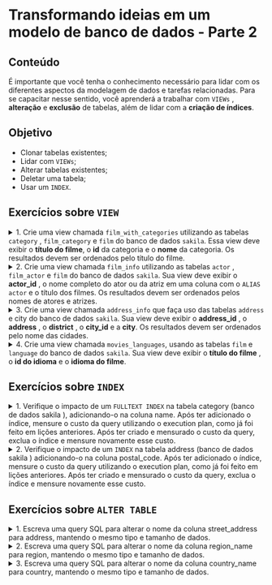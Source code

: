 # Transformando ideias em um modelo de banco de dados - Parte 2
## Conteúdo
É importante que você tenha o conhecimento necessário para lidar com os diferentes aspectos da modelagem de dados e tarefas relacionadas. Para se capacitar nesse sentido, você aprenderá a trabalhar com `VIEWs` , **alteração** e **exclusão** de tabelas, além de lidar com a **criação de índices**.

## Objetivo
* Clonar tabelas existentes;
* Lidar com `VIEWs`;
* Alterar tabelas existentes;
* Deletar uma tabela;
* Usar um `INDEX`.

## Exercícios sobre `VIEW`

<details>
  <summary>1. Crie uma view chamada <code>film_with_categories</code> utilizando as tabelas <code>category</code> , <code>film_category</code> e <code>film</code> do banco de dados <code>sakila</code>. Essa view deve exibir o <strong>título do filme</strong>, o <strong>id</strong> da categoria e o <strong>nome</strong> da categoria. Os resultados devem ser ordenados pelo título do filme.</summary>
  
```sql
USE sakila;

CREATE VIEW film_with_categories AS
  SELECT f.title, fc.category_id, c.name
  FROM film AS f
  INNER JOIN film_category AS fc
    ON f.film_id = fc.film_id
  INNER JOIN category AS c
    ON fc.category_id = c.category_id
  ORDER BY f.title;
    
  SELECT * FROM film_with_categories;
```
</details>
<details>
  <summary>2. Crie uma view chamada <code>film_info</code> utilizando as tabelas <code>actor</code> , <code>film_actor</code> e <code>film</code> do banco de dados <code>sakila</code>. Sua view deve exibir o <strong>actor_id</strong> , o nome completo do ator ou da atriz em uma coluna com o <code>ALIAS actor</code> e o título dos filmes. Os resultados devem ser ordenados pelos nomes de atores e atrizes.</summary>
  
```sql
USE sakila;

CREATE VIEW film_info AS
  SELECT
    a.actor_id,
    CONCAT(a.first_name, ' ', a.last_name) AS actor,
    f.title    
  FROM actor AS a
  INNER JOIN film_actor AS fa
    ON a.actor_id = fa.actor_id
  INNER JOIN film AS f
    ON fa.film_id = f.film_id
  ORDER BY actor;
  
SELECT * FROM film_info;
```
</details>
<details>
  <summary>3. Crie uma view chamada <code>address_info</code> que faça uso das tabelas <code>address</code> e city do banco de dados <code>sakila</code>. Sua view deve exibir o <strong>address_id</strong> , o <strong>address</strong> , o <strong>district</strong> , o <strong>city_id</strong> e a <strong>city</strong>. Os resultados devem ser ordenados pelo nome das cidades.</summary>
  
```sql
USE sakila;

CREATE VIEW address_info AS
  SELECT
    a.address_id,
    a.address,
    a.district,
    c.city_id,
    c.city
  FROM address AS a
  INNER JOIN city AS c
    ON a.city_id = c.city_id;
    
SELECT * FROM actor_info;
```
</details>
<details>
  <summary>4. Crie uma view chamada <code>movies_languages</code>, usando as tabelas <code>film</code> e <code>language</code> do banco de dados <code>sakila</code>. Sua view deve exibir o <strong>título do filme</strong> , o <strong>id do idioma</strong> e o <strong>idioma do filme</strong>.</summary>
  
```sql
USE sakila;

CREATE VIEW movies_languages AS
  SELECT f.title, l.language_id, l.name
  FROM film AS f
  INNER JOIN language AS l
    ON f.language_id = l.language_id;

SELECT * FROM movies_languages;
```
</details>

## Exercícios sobre `INDEX`
<details>
  <summary>1. Verifique o impacto de um <code>FULLTEXT INDEX</code> na tabela category (banco de dados sakila ), adicionando-o na coluna name. Após ter adicionado o índice, mensure o custo da query utilizando o execution plan, como já foi feito em lições anteriores. Após ter criado e mensurado o custo da query, exclua o índice e mensure novamente esse custo.</summary>
  
```sql
CREATE FULLTEXT INDEX nome_index ON sakila.category(name);

SELECT *
FROM sakila.category
WHERE MATCH(nome_index) AGAINST('action');

DROP INDEX nome_indice ON sakila.category;

SELECT *
FROM sakila.category
WHERE name LIKE '%action%';
```
<table>
  <tr>
    <th>INDEX</th>
    <th>FULL TABLE SCAN</th>
  </tr>
  <tr>
    <td><img src="./exercicio1_index.png" alt="index") /></td>
    <td><img src="./exercicio1_select.png" alt="select") /></td>
  </tr>
</table>
 
  
</details>
<details>
  <summary>2. Verifique o impacto de um <code>INDEX</code> na tabela address (banco de dados sakila ) adicionando-o na coluna postal_code. Após ter adicionado o índice, mensure o custo da query utilizando o execution plan, como já foi feito em lições anteriores. Após ter criado e mensurado o custo da query, exclua o índice e mensure novamente esse custo.</summary>
  
```sql
CREATE FULLTEXT INDEX postal_code_index ON sakila.address(postal_code);

SELECT *
FROM sakila.address
WHERE MATCH(postal_code) AGAINST('36693');

DROP INDEX postal_code_index ON sakila.address;

SELECT *
FROM sakila.address
WHERE postal_code = '36693';
```
<table>
  <tr>
    <th>INDEX</th>
    <th>FULL TABLE SCAN</th>
  </tr>
  <tr>
    <td><img src="./exercicio2_index.png" alt="index") /></td>
    <td><img src="./exercicio2_select.png" alt="select") /></td>
  </tr>
</table>
</details>

## Exercícios sobre `ALTER TABLE`
<details>
  <summary>1. Escreva uma query SQL para alterar o nome da coluna street_address para address, mantendo o mesmo tipo e tamanho de dados.</summary>
  
```sql
ALTER TABLE hr.locations RENAME COLUMN street_address TO address;
```
</details>
<details>
  <summary>2. Escreva uma query SQL para alterar o nome da coluna region_name para region, mantendo o mesmo tipo e tamanho de dados.</summary>
  
```sql
ALTER TABLE hr.regions RENAME COLUMN region_name TO region;
```
</details>
<details>
  <summary>3. Escreva uma query SQL para alterar o nome da coluna country_name para country, mantendo o mesmo tipo e tamanho de dados.</summary>
  
```sql
ALTER TABLE hr.countries RENAME COLUMN country_name TO country;
```
</details>
